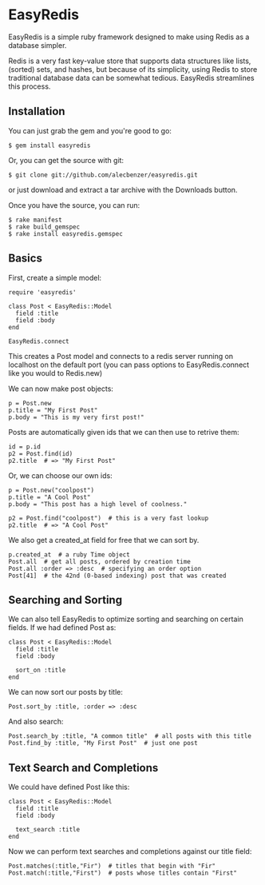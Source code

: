 # EasyRedis

EasyRedis is a simple ruby framework designed to make using Redis as a database simpler.

Redis is a very fast key-value store that supports data structures like lists, (sorted) sets, and hashes, but because of its simplicity, using Redis to store traditional database data can be somewhat tedious. EasyRedis streamlines this process.

## Installation

You can just grab the gem and you're good to go:

    $ gem install easyredis

Or, you can get the source with git:

    $ git clone git://github.com/alecbenzer/easyredis.git

or just download and extract a tar archive with the Downloads button.

Once you have the source, you can run:

    $ rake manifest
    $ rake build_gemspec
    $ rake install easyredis.gemspec

## Basics

First, create a simple model:

    require 'easyredis'

    class Post < EasyRedis::Model
      field :title
      field :body
    end

    EasyRedis.connect

This creates a Post model and connects to a redis server running on localhost on the default port (you can pass options to EasyRedis.connect like you would to Redis.new)

We can now make post objects:

    p = Post.new
    p.title = "My First Post"
    p.body = "This is my very first post!"

Posts are automatically given ids that we can then use to retrive them:

    id = p.id
    p2 = Post.find(id)
    p2.title  # => "My First Post"

Or, we can choose our own ids:

    p = Post.new("coolpost")
    p.title = "A Cool Post"
    p.body = "This post has a high level of coolness."

    p2 = Post.find("coolpost")  # this is a very fast lookup
    p2.title  # => "A Cool Post"

We also get a created_at field for free that we can sort by.

    p.created_at  # a ruby Time object
    Post.all  # get all posts, ordered by creation time
    Post.all :order => :desc  # specifying an order option
    Post[41]  # the 42nd (0-based indexing) post that was created
    
## Searching and Sorting

We can also tell EasyRedis to optimize sorting and searching on certain fields. If we had defined Post as:

    class Post < EasyRedis::Model
      field :title
      field :body

      sort_on :title
    end

We can now sort our posts by title:

    Post.sort_by :title, :order => :desc

And also search:

    Post.search_by :title, "A common title"  # all posts with this title
    Post.find_by :title, "My First Post"  # just one post

## Text Search and Completions

We could have defined Post like this:

    class Post < EasyRedis::Model
      field :title
      field :body

      text_search :title
    end

Now we can perform text searches and completions against our title field:

    Post.matches(:title,"Fir")  # titles that begin with "Fir"
    Post.match(:title,"First")  # posts whose titles contain "First"
